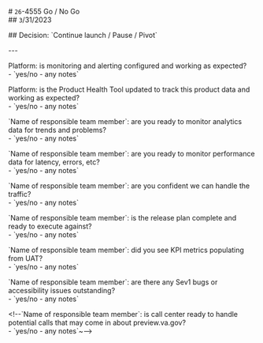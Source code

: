 \# `26`\-4555 Go / No Go   
\## `3`/31/2023

\## Decision: \`Continue launch / Pause / Pivot\`

\---

Platform: is monitoring and alerting configured and working as expected?  
\- \`yes/no - any notes\`

Platform: is the Product Health Tool updated to track this product data and working as expected?  
\- \`yes/no - any notes\`

\`Name of responsible team member\`: are you ready to monitor analytics data for trends and problems?  
\- \`yes/no - any notes\`

\`Name of responsible team member\`: are you ready to monitor performance data for latency, errors, etc?  
\- \`yes/no - any notes\`

\`Name of responsible team member\`: are you confident we can handle the traffic?  
\- \`yes/no - any notes\`

\`Name of responsible team member\`: is the release plan complete and ready to execute against?  
\- \`yes/no - any notes\`

\`Name of responsible team member\`: did you see KPI metrics populating from UAT?  
\- \`yes/no - any notes\`

\`Name of responsible team member\`: are there any Sev1 bugs or accessibility issues outstanding?  
\- \`yes/no - any notes\`

\<!--\`Name of responsible team member\`: is call center ready to handle potential calls that may come in about preview.va.gov?  
\- \`yes/no - any notes\`~-->
